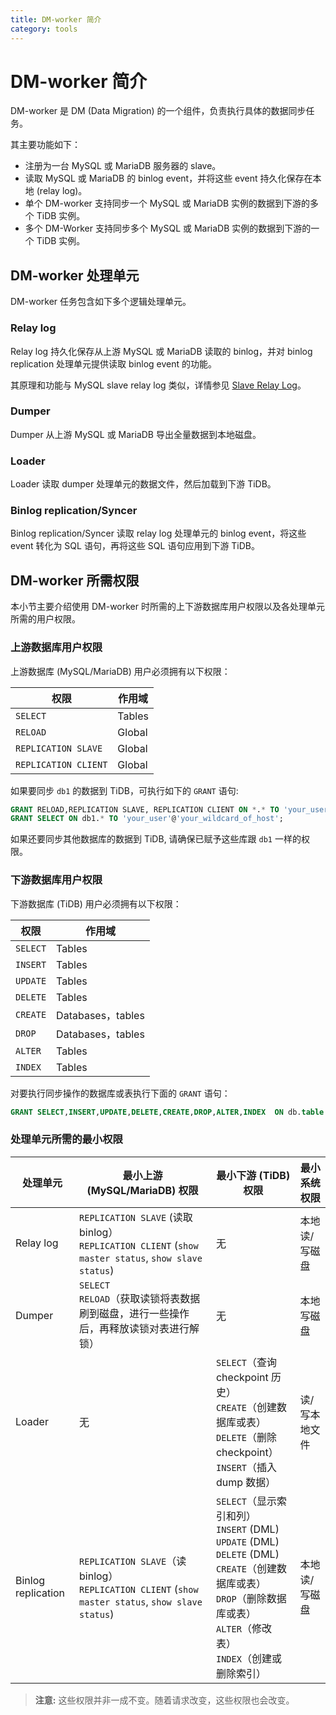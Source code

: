 ```yaml
---
title: DM-worker 简介
category: tools
---
```


# DM-worker 简介

DM-worker 是 DM (Data Migration) 的一个组件，负责执行具体的数据同步任务。

其主要功能如下：

- 注册为一台 MySQL 或 MariaDB 服务器的 slave。
- 读取 MySQL 或 MariaDB 的 binlog event，并将这些 event 持久化保存在本地 (relay log)。
- 单个 DM-worker 支持同步一个 MySQL 或 MariaDB 实例的数据到下游的多个 TiDB 实例。
- 多个 DM-Worker 支持同步多个 MySQL 或 MariaDB 实例的数据到下游的一个 TiDB 实例。

## DM-worker 处理单元

DM-worker 任务包含如下多个逻辑处理单元。

### Relay log

Relay log 持久化保存从上游 MySQL 或 MariaDB 读取的 binlog，并对 binlog replication 处理单元提供读取 binlog event 的功能。

其原理和功能与 MySQL slave relay log 类似，详情参见 [Slave Relay Log](https://dev.mysql.com/doc/refman/5.7/en/slave-logs-relaylog.html)。

### Dumper

Dumper 从上游 MySQL 或 MariaDB 导出全量数据到本地磁盘。

### Loader

Loader 读取 dumper 处理单元的数据文件，然后加载到下游 TiDB。

### Binlog replication/Syncer

Binlog replication/Syncer 读取 relay log 处理单元的 binlog event，将这些 event 转化为 SQL 语句，再将这些 SQL 语句应用到下游 TiDB。

## DM-worker 所需权限

本小节主要介绍使用 DM-worker 时所需的上下游数据库用户权限以及各处理单元所需的用户权限。

### 上游数据库用户权限

上游数据库 (MySQL/MariaDB) 用户必须拥有以下权限：

| 权限 | 作用域 |
|----|----|
| `SELECT` | Tables |
| `RELOAD` | Global |
| `REPLICATION SLAVE` | Global |
| `REPLICATION CLIENT` | Global |

如果要同步 `db1` 的数据到 TiDB，可执行如下的 `GRANT` 语句:

```sql
GRANT RELOAD,REPLICATION SLAVE, REPLICATION CLIENT ON *.* TO 'your_user'@'your_wildcard_of_host'
GRANT SELECT ON db1.* TO 'your_user'@'your_wildcard_of_host';
```

如果还要同步其他数据库的数据到 TiDB, 请确保已赋予这些库跟 `db1` 一样的权限。

### 下游数据库用户权限

下游数据库 (TiDB) 用户必须拥有以下权限：

| 权限 | 作用域 |
|----|----|
| `SELECT` | Tables |
| `INSERT` | Tables |
| `UPDATE`| Tables |
| `DELETE` | Tables |
| `CREATE` | Databases，tables |
| `DROP` | Databases，tables |
| `ALTER` | Tables |
| `INDEX` | Tables |

对要执行同步操作的数据库或表执行下面的 `GRANT` 语句：

```sql
GRANT SELECT,INSERT,UPDATE,DELETE,CREATE,DROP,ALTER,INDEX  ON db.table TO 'your_user'@'your_wildcard_of_host';
```

### 处理单元所需的最小权限

| 处理单元 | 最小上游 (MySQL/MariaDB) 权限 | 最小下游 (TiDB) 权限 | 最小系统权限 |
|----|--------------------|------------|----|
| Relay log | `REPLICATION SLAVE` (读取 binlog）<br>`REPLICATION CLIENT` (`show master status`, `show slave status`) | 无 | 本地读/写磁盘 |
| Dumper | `SELECT`<br>`RELOAD`（获取读锁将表数据刷到磁盘，进行一些操作后，再释放读锁对表进行解锁）| 无 | 本地写磁盘 |
| Loader | 无 | `SELECT`（查询 checkpoint 历史）<br>`CREATE`（创建数据库或表）<br>`DELETE`（删除 checkpoint）<br>`INSERT`（插入 dump 数据）| 读/写本地文件 |
| Binlog replication | `REPLICATION SLAVE`（读 binlog）<br>`REPLICATION CLIENT` (`show master status`, `show slave status`) | `SELECT`（显示索引和列）<br>`INSERT` (DML)<br>`UPDATE` (DML)<br>`DELETE` (DML)<br>`CREATE`（创建数据库或表）<br>`DROP`（删除数据库或表）<br>`ALTER`（修改表）<br>`INDEX`（创建或删除索引）| 本地读/写磁盘 |

> **注意:** 这些权限并非一成不变。随着请求改变，这些权限也会改变。

